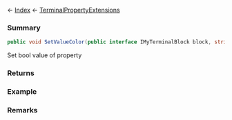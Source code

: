← [Index](Api-Index) ← [TerminalPropertyExtensions](Sandbox.ModAPI.Interfaces.TerminalPropertyExtensions)

### Summary

```csharp
public void SetValueColor(public interface IMyTerminalBlock block, string propertyId, public sealed struct Color value)
```

Set bool value of property

### Returns

### Example

### Remarks

